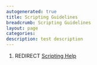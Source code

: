```yaml
---
autogenerated: true
title: Scripting Guidelines
breadcrumb: Scripting Guidelines
layout: page
categories: 
description: test description
---
```


1.  REDIRECT [Scripting Help](Scripting_Help )
